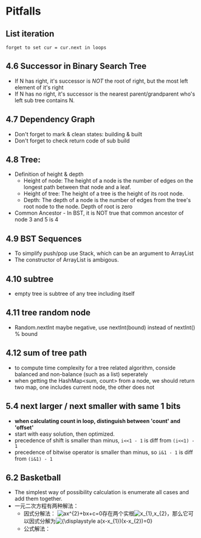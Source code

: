 # Pitfalls
## List iteration
    forget to set cur = cur.next in loops
## 4.6 Successor in Binary Search Tree
- If N has right, it's successor is *NOT* the root of right, but the most left element of it's right
- If N has no right, it's successor is the nearest parent/grandparent who's left sub tree contains N.
## 4.7 Dependency Graph
- Don't forget to mark & clean states: building & built
- Don't forget to check return code of sub build
## 4.8 Tree:
- Definition of height & depth
	* Height of node: The height of a node is the number of edges on the longest path between that node and a leaf.
	* Height of tree:  The height of a tree is the height of its root node.
	* Depth: The depth of a node is the number of edges from the tree's root node to the node. Depth of root is zero
- Common Ancestor
        - In BST, it is NOT true that common ancestor of node 3 and 5 is 4
        
## 4.9 BST Sequences
- To simplify push/pop use Stack<T>, which can be an argument to ArrayList<T> 
- The constructor of ArrayList<Integer> is ambigous.
    
## 4.10 subtree
- empty tree is subtree of any tree including itself
    
## 4.11 tree random node
- Random.nextInt maybe negative, use nextInt(bound) instead of nextInt() % bound
    
## 4.12 sum of tree path
- to compute time complexity for a tree related algorithm, conside balanced and non-balance (such as a list) seperately
- when getting the HashMap<sum, count> from a node, we should return two map, one includes current node, the other does not 
    
## 5.4 next larger / next smaller with same 1 bits
- **when calculating count in loop, distinguish between 'count' and 'offset'**
- start with easy solution, then optimized.
- precedence of shift is smaller than minus, ```i<<1 - 1``` is diff from ```(i<<1) - 1```
- precedence of bitwise operator is smaller than minus, so ```i&1 - 1``` is diff from ```(i&1) - 1```

## 6.2 Basketball
- The simplest way of possibility calculation is enumerate all cases and add them together.
- 一元二次方程有两种解法：
	- 因式分解法：
![ax^{2}+bx+c=0](https://wikimedia.org/api/rest_v1/media/math/render/svg/23e70cfa003f402d108ec04d97983fb62f69536e)存在两个实根![x_{1},x_{2}](https://wikimedia.org/api/rest_v1/media/math/render/svg/188263943645114e27e316cc1be787861e5b67be)，那么它可以因式分解为![{\displaystyle a(x-x_{1})(x-x_{2})=0}](https://wikimedia.org/api/rest_v1/media/math/render/svg/1217c6c8894ce52beab6cbbd96b31bb6cd9450d3)
	- 公式解法：
<!--stackedit_data:
eyJoaXN0b3J5IjpbMTA5MjkzNDcyNCwtMTMzMjY1MjIwNF19
-->